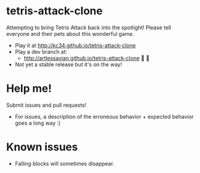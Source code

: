 # tetris-attack-clone

Attempting to bring Tetris Attack back into the spotlight! Please tell everyone and their pets about this wonderful game.
- Play it at http://kc34.github.io/tetris-attack-clone
- Play a dev branch at:
  * http://artlessavian.github.io/tetris-attack-clone :tada: :tada:
- Not yet a stable release but it's on the way!

# Help me!

Submit issues and pull requests!
 - For issues, a description of the erroneous behavior + expected behavior goes a long way :)

# Known issues
 - Falling blocks will sometimes disappear.
